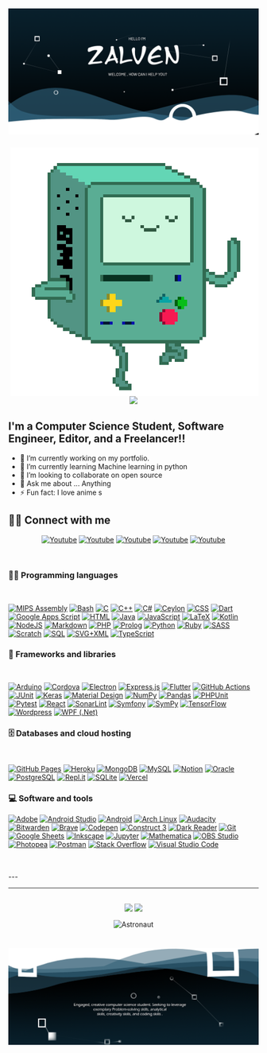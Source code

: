 
# [![waylon walker header](https://raw.githubusercontent.com/zalven/zalven/main/photo-cover.png)](https://twitter.com/dayaoski)


 <img align="right" alt="GIF" src="https://raw.githubusercontent.com/zalven/zalven/main/tumblr_ncx3k4PHUh1tk2r8jo8_500.gif"  />

<p align="center">
  <img src="https://readme-typing-svg.herokuapp.com/?lines=Hello+i'm+Zalven+Dayao;I+love+problem+solving+and+creative+thinking!;I+am+a+team+player;I+want+to+help+people!&center=true&width=560&height=50">
</p>

## I'm a Computer Science Student, Software Engineer, Editor, and a Freelancer!!
- 🔭 I’m currently working on my portfolio.
- 🌱 I’m currently learning Machine learning in python 
- 👯 I’m looking to collaborate on open source 
- 💬 Ask me about ... Anything
- ⚡ Fun fact: I love anime 
s
## 🙋‍♂️ Connect with me

<!-- Badges template - https://github.com/badges/shields -->
<p align="center">
  <a href="https://www.facebook.com/paralipomenao/"><img alt="Youtube" title="Youtube" src="https://img.shields.io/badge/-FaceBook-blue?style=for-the-badge&logo=facebook&logoColor=white"/></a>
  <a href="https://discord.gg/kJ8buQW9"><img alt="Youtube" title="Youtube" src="https://img.shields.io/badge/-Discord-5865F2?style=for-the-badge&logoColor=white&logo=discord"/></a>
  <a href="https://twitter.com/dayaoski"><img alt="Youtube" title="Youtube" src="https://img.shields.io/badge/-twitter-1b95df?style=for-the-badge&logoColor=white&logo=twitter"/></a>
  <a href="https://www.linkedin.com/in/zalven-dayao-b63284205/"><img alt="Youtube" title="Youtube" src="https://img.shields.io/badge/-LinkDin-1b95df?style=for-the-badge&logoColor=white&logo=LinkDin"/></a>
  <a href="https://www.instagram.com/zalven_dayao/"><img alt="Youtube" title="Youtube" src="https://img.shields.io/badge/-Instagram-red?style=for-the-badge&logo=Instagram&logoColor=white"/></a>
</p>

<br />

### 👨‍💻 Programming languages
  <br />
  <p>
      <a href="https://github.com/search?q=user%3ADenverCoder1+is%3Arepo+language%3Aassembly"><img alt="MIPS Assembly" src="https://img.shields.io/badge/Assembly%20-%23525252.svg?logo=mega&logoColor=white"></a>
      <a href="https://github.com/search?q=user%3ADenverCoder1+is%3Arepo+language%3Abash"><img alt="Bash" src="https://img.shields.io/badge/Bash%20-%23121011.svg?logo=gnu-bash&logoColor=white"></a>
      <a href="https://github.com/search?q=user%3ADenverCoder1+is%3Arepo+language%3Ac"><img alt="C" src="https://img.shields.io/badge/C%20-%232370ED.svg?logo=c&logoColor=white"></a>
      <a href="https://github.com/search?q=user%3ADenverCoder1+is%3Arepo+language%3Acpp"><img alt="C++" src="https://img.shields.io/badge/C++%20-%2300599C.svg?logo=c%2B%2B&logoColor=white"></a>
      <a href="https://github.com/search?q=user%3ADenverCoder1+is%3Arepo+language%3Acsharp"><img alt="C#" src="https://img.shields.io/badge/C%23%20-%23239120.svg?logo=c-sharp&logoColor=white"></a>
      <a href="https://github.com/search?q=user%3ADenverCoder1+is%3Arepo+language%3Aceylon"><img alt="Ceylon" src="https://img.shields.io/badge/Ceylon%20-%23E39842.svg?logo=gradle&logoColor=white"></a>
      <a href="https://github.com/search?q=user%3ADenverCoder1+is%3Arepo+language%3Acss"><img alt="CSS" src="https://img.shields.io/badge/CSS%20-%231572B6.svg?logo=css3&logoColor=white"></a>
      <a href="https://github.com/search?q=user%3ADenverCoder1+is%3Arepo+language%3Adart"><img alt="Dart" src="https://img.shields.io/badge/Dart%20-%2315A6C4.svg?logo=dart&logoColor=white"></a>
      <a href="https://github.com/search?q=user%3ADenverCoder1+is%3Arepo+language%3Ags"><img alt="Google Apps Script" src="https://img.shields.io/badge/Google%20Apps%20Script%20-%2302569B.svg?logo=google-cloud&logoColor=white"></a>
      <a href="https://github.com/search?q=user%3ADenverCoder1+is%3Arepo+language%3Ahtml"><img alt="HTML" src="https://img.shields.io/badge/HTML%20-%23E34F26.svg?logo=html5&logoColor=white"></a>
      <a href="https://github.com/search?q=user%3ADenverCoder1+is%3Arepo+language%3Ajava"><img alt="Java" src="https://img.shields.io/badge/Java-%23007396.svg?logo=java&logoColor=white"></a>
      <a href="https://github.com/search?q=user%3ADenverCoder1+is%3Arepo+language%3Ajavascript"><img alt="JavaScript" src="https://img.shields.io/badge/JavaScript%20-%23F7DF1E.svg?logo=javascript&logoColor=black"></a>
      <a href="https://github.com/search?q=user%3ADenverCoder1+is%3Arepo+language%3Atex"><img alt="LaTeX" src="https://img.shields.io/badge/LaTeX%20-%23008080.svg?logo=LaTeX&logoColor=white"></a>
      <a href="https://github.com/search?q=user%3ADenverCoder1+is%3Arepo+language%3Akotlin"><img alt="Kotlin" src="https://img.shields.io/badge/Kotlin-%230095D5.svg?logo=Kotlin&logoColor=white"></a>
      <a href="https://github.com/search?q=user%3ADenverCoder1+is%3Arepo+language%3Ajavascript"><img alt="NodeJS" src="https://img.shields.io/badge/Node.js%20-%2343853D.svg?logo=node.js&logoColor=white"></a>
      <a href="https://github.com/search?q=user%3ADenverCoder1+is%3Arepo+language%3Amarkdown"><img alt="Markdown" src="https://img.shields.io/badge/Markdown-%23000000.svg?logo=markdown&logoColor=white"></a>
      <a href="https://github.com/search?q=user%3ADenverCoder1+is%3Arepo+language%3Aphp"><img alt="PHP" src="https://img.shields.io/badge/PHP-%23777BB4.svg?logo=php&logoColor=white"></a>
      <a href="https://github.com/search?q=user%3ADenverCoder1+is%3Arepo+language%3Aprolog"><img alt="Prolog" src="https://custom-icon-badges.herokuapp.com/badge/Prolog-E61B23.svg?logo=swi-prolog&logoColor=white"></a>
      <a href="https://github.com/search?q=user%3ADenverCoder1+is%3Arepo+language%3Apython"><img alt="Python" src="https://img.shields.io/badge/Python%20-%2314354C.svg?logo=python&logoColor=white"></a>
      <a href="https://github.com/search?q=user%3ADenverCoder1+is%3Arepo+language%3Aruby"><img alt="Ruby" src="https://img.shields.io/badge/Ruby-CC342D.svg?logo=ruby&logoColor=white"></a>
      <a href="https://github.com/search?q=user%3ADenverCoder1+is%3Arepo+language%3Asass"><img alt="SASS" src="https://img.shields.io/badge/Sass%20-hotpink.svg?logo=SASS&logoColor=white"></a>
      <a href="https://github.com/search?q=user%3ADenverCoder1+is%3Arepo+language%3Ascratch"><img alt="Scratch" src="https://img.shields.io/badge/Scratch%20-%234D97FF.svg?logo=scratch&logoColor=white"></a>
      <a href="https://github.com/search?q=user%3ADenverCoder1+is%3Arepo+language%3Asql"><img alt="SQL" src="https://img.shields.io/badge/SQL%20-%23025E8C.svg?logo=amazon-dynamodb&logoColor=white"></a>
      <a href="https://github.com/search?q=user%3ADenverCoder1+is%3Arepo+language%3Asvg"><img alt="SVG+XML" src="https://img.shields.io/badge/SVG%2BXML%20-%23e0982c.svg?logo=svg&logoColor=white"></a>
      <a href="https://github.com/search?q=user%3ADenverCoder1+is%3Arepo+language%3AtypeScript"><img alt="TypeScript" src="https://img.shields.io/badge/TypeScript%20-%23007ACC.svg?logo=typescript&logoColor=white"></a>
  </p>

### 🧰 Frameworks and libraries
  <br />
  <p>
      <a href="#"><img alt="Arduino" src="https://img.shields.io/badge/-Arduino-00979D?logo=Arduino&logoColor=white"></a>
      <a href="#"><img alt="Cordova" src="https://img.shields.io/badge/-Cordova-E8E8E8?logo=apache-cordova&logoColor=black"></a>
      <a href="#"><img alt="Electron" src="https://img.shields.io/badge/Electron%20-%2320232e.svg?logo=electron&logoColor=white"></a>
      <a href="#"><img alt="Express.js" src="https://img.shields.io/badge/Express.js%20-%23404d59.svg?logo=express&logoColor=white"></a>
      <a href="#"><img alt="Flutter" src="https://img.shields.io/badge/Flutter%20-%2302569B.svg?logo=flutter&logoColor=white"></a>
      <a href="#"><img alt="GitHub Actions" src="https://img.shields.io/badge/GitHub%20Actions%20-%232671E5.svg?logo=github%20actions&logoColor=white"></a>
      <a href="#"><img alt="JUnit" src="https://img.shields.io/badge/JUnit%20-%2325A162.svg?logo=cachet&logoColor=white"></a>
      <a href="#"><img alt="Keras" src="https://img.shields.io/badge/Keras%20-%23D00000.svg?logo=Keras&logoColor=white"></a>
      <a href="#"><img alt="Material Design" src="https://img.shields.io/badge/Material%20Design%20-%230081CB.svg?logo=material-design&logoColor=white"></a>
      <a href="#"><img alt="NumPy" src="https://img.shields.io/badge/Numpy%20-%23013243.svg?logo=numpy&logoColor=white"></a>
      <a href="#"><img alt="Pandas" src="https://img.shields.io/badge/Pandas%20-%23150458.svg?logo=pandas&logoColor=white"></a>
      <a href="#"><img alt="PHPUnit" src="https://img.shields.io/badge/PHPUnit%20-%23366488.svg?logo=jekyll&logoColor=white"></a>
      <a href="#"><img alt="Pytest" src="https://img.shields.io/badge/Pytest%20-%230A9EDC.svg?logo=pytest&logoColor=white"></a>
      <a href="#"><img alt="React" src="https://img.shields.io/badge/React%20-%2320232a.svg?logo=react&logoColor=%2361DAFB"></a>
      <a href="#"><img alt="SonarLint" src="https://img.shields.io/badge/-SonarLint-CB2029?logo=sonarlint&logoColor=white"></a>
      <a href="#"><img alt="Symfony" src="https://img.shields.io/badge/Symfony%20-%23111111.svg?logo=symfony&logoColor=white"></a>
      <a href="#"><img alt="SymPy" src="https://img.shields.io/badge/Sympy%20-%233B5526.svg?logo=sympy&logoColor=white"></a>
      <a href="#"><img alt="TensorFlow" src="https://img.shields.io/badge/TensorFlow%20-%23FF6F00.svg?logo=TensorFlow&logoColor=white"></a>
      <a href="#"><img alt="Wordpress" src="https://img.shields.io/badge/Wordpress-21759B?logo=wordpress&logoColor=white"></a>
      <a href="#"><img alt="WPF (.Net)" src="https://img.shields.io/badge/WPF-5C2D91?logo=.net&logoColor=white"></a>
  </p>

### 🗄️ Databases and cloud hosting
  <br />
  <p>
      <a href="#"><img alt="GitHub Pages" src="https://img.shields.io/badge/GitHub%20Pages-%23327FC7.svg?logo=github&logoColor=white"></a>
      <a href="#"><img alt="Heroku" src="https://img.shields.io/badge/Heroku%20-%23430098.svg?logo=heroku&logoColor=white"></a>
      <a href="#"><img alt="MongoDB" src ="https://img.shields.io/badge/MongoDB-%234ea94b.svg?logo=mongodb&logoColor=white"></a>
      <a href="#"><img alt="MySQL" src="https://img.shields.io/badge/MySQL-%2300f.svg?logo=mysql&logoColor=white"></a>
      <a href="#"><img alt="Notion" src="https://img.shields.io/badge/Notion%20-%23010101.svg?logo=notion&logoColor=white"></a>
      <a href="#"><img alt="Oracle" src ="https://img.shields.io/badge/Oracle%20-%23F00000.svg?logo=oracle&logoColor=white"></a>
      <a href="#"><img alt="PostgreSQL" src ="https://img.shields.io/badge/PostgreSQL-%23316192.svg?logo=postgresql&logoColor=white"></a>
      <a href="#"><img alt="Repl.it" src="https://img.shields.io/badge/Repl.it%20-%230D101E.svg?logo=Replit&logoColor=white"></a>
      <a href="#"><img alt="SQLite" src ="https://img.shields.io/badge/SQLite-%2307405e.svg?logo=sqlite&logoColor=white"></a>
      <a href="#"><img alt="Vercel" src="https://img.shields.io/badge/Vercel%20-%23000000.svg?logo=vercel&logoColor=white"></a>
  </p>

### 💻 Software and tools

  <p>
      <a href="#"><img alt="Adobe" src="https://img.shields.io/badge/Adobe%20-%23FF0000.svg?logo=adobe&logoColor=white"></a>
      <a href="#"><img alt="Android Studio" src="https://img.shields.io/badge/Android%20Studio-008678.svg?logo=android-studio&logoColor=white"></a>
      <a href="#"><img alt="Android" src="https://img.shields.io/badge/Android-3DDC84?logo=android&logoColor=white"></a>
      <a href="#"><img alt="Arch Linux" src="https://img.shields.io/badge/Arch%20Linux-1793D1.svg?logo=arch-linux&logoColor=white"></a>
      <a href="#"><img alt="Audacity" src="https://img.shields.io/badge/-Audacity-0000CC?logo=audacity&logoColor=white"></a>
      <a href="#"><img alt="Bitwarden" src="https://img.shields.io/badge/-Bitwarden-175DDC?logo=bitwarden&logoColor=white"></a>
      <a href="#"><img alt="Brave" src="https://img.shields.io/badge/-Brave-FB542B?logo=brave&logoColor=white"></a>
      <a href="#"><img alt="Codepen" src="https://img.shields.io/badge/Codepen-000000.svg?logo=codepen&logoColor=white"></a>
      <a href="#"><img alt="Construct 3" src="https://img.shields.io/badge/Construct%203-00b56a.svg?logo=construct-3&logoColor=white"></a>
      <a href="#"><img alt="Dark Reader" src="https://img.shields.io/badge/-Dark%20Reader-141E24?logo=dark-reader&logoColor=white"></a>
      <a href="#"><img alt="Git" src="https://img.shields.io/badge/Git%20-%23F05033.svg?logo=git&logoColor=white"></a>
      <a href="#"><img alt="Google Sheets" src="https://img.shields.io/badge/Google%20Sheets%20-%2334A853.svg?logo=google%20sheets&logoColor=white"></a>
      <a href="#"><img alt="Inkscape" src="https://img.shields.io/badge/Inkscape-000000?logo=Inkscape&logoColor=white"></a>
      <a href="#"><img alt="Jupyter" src="https://img.shields.io/badge/Jupyter%20-%23F37626.svg?logo=Jupyter&logoColor=white"></a>
      <a href="#"><img alt="Mathematica" src="https://img.shields.io/badge/Mathematica-DD1100.svg?logo=wolfram-mathematica&logoColor=white"></a>
      <a href="#"><img alt="OBS Studio" src="https://img.shields.io/badge/-OBS%20Studio-302E31?logo=obs-studio&logoColor=white"></a>
      <a href="#"><img alt="Photopea" src="https://img.shields.io/badge/Photopea-18A497?logo=photopea&logoColor=white"></a>
      <a href="#"><img alt="Postman" src="https://img.shields.io/badge/Postman-FF6C37?logo=postman&logoColor=white"></a>
      <a href="#"><img alt="Stack Overflow" src="https://img.shields.io/badge/-Stack%20Overflow-FE7A16?logo=stack-overflow&logoColor=white"></a>
      <a href="#"><img alt="Visual Studio Code" src="https://img.shields.io/badge/Visual%20Studio%20Code-0078d7.svg?logo=visual-studio-code&logoColor=white"></a>
  </p>


  <!-- - <img align="left" alt="Visual Studio Code" width="26px" src="https://raw.githubusercontent.com/jmnote/z-icons/master/svg/c.svg" /> 
    <img align="left" alt="Visual Studio Code" width="26px" src="https://raw.githubusercontent.com/jmnote/z-icons/master/svg/cpp.svg" />
    <img align="left" alt="Visual Studio Code" width="26px" src="https://raw.githubusercontent.com/jmnote/z-icons/master/svg/csharp.svg" /> 
    <img align="left" alt="Visual Studio Code" width="26px" src="https://raw.githubusercontent.com/jmnote/z-icons/master/svg/python.svg" />
    <img align="left" alt="Visual Studio Code" width="26px" src="https://raw.githubusercontent.com/jmnote/z-icons/master/svg/javascript.svg" />
    <img align="left" alt="Visual Studio Code" width="26px" src="https://raw.githubusercontent.com/jmnote/z-icons/master/svg/java.svg" />
    <img align="left" alt="Visual Studio Code" width="26px" src="https://raw.githubusercontent.com/rhoit/mode-icons/dump/icons/html.png" />
    <img align="left" alt="Visual Studio Code" width="26px" src="https://raw.githubusercontent.com/jmnote/z-icons/master/svg/cpp.svg" />CSS · 
    <img align="left" alt="Visual Studio Code" width="26px" src="https://raw.githubusercontent.com/jmnote/z-icons/master/svg/cpp.svg" />SASS · 
    <img align="left" alt="Visual Studio Code" width="26px" src="https://raw.githubusercontent.com/jmnote/z-icons/master/svg/cpp.svg" />Jquery ·
    <img align="left" alt="Visual Studio Code" width="26px" src="https://raw.githubusercontent.com/jmnote/z-icons/master/svg/cpp.svg" />VBA
    <img src="https://devicons.github.io/devicon/devicon.git/icons/postgresql/postgresql-original-wordmark.svg" alt="postgresql" width="40" height="40"/> -->
<br />
<br />
---



--- 
<br />


<div align="center">
  <img src="https://github-readme-stats.jinliming2.vercel.app/api/top-langs/?username=zalven&layout=compact&bg_color=transparent&title_color=61e4ed&text_color=04b7db&hide_border=1&langs_count=10&exclude_repo=RTL8822CE-driver,BiliBili-UWP" />
  <img src="https://github-readme-stats.jinliming2.vercel.app/api?username=zalven&show_icons=true&count_private=true&hide_title=true&bg_color=transparent&title_color=61e4ed&text_color=04b7db&icon_color=61e4ed&hide_border=1&line_height=32" />
  
  ![Astronaut](https://raw.githubusercontent.com/jinliming2/jinliming2/master/astronaut.svg)
</div>


# [![waylon walker header](https://raw.githubusercontent.com/zalven/zalven/main/footer-cover.png)](https://twitter.com/dayaoski)


